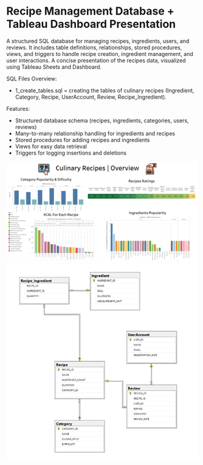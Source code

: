 # Recipe Management Database + Tableau Dashboard Presentation

  A structured SQL database for managing recipes, ingredients, users, and reviews. It includes table definitions, relationships, stored procedures, views, and triggers to handle recipe creation, ingredient management, and user interactions.
  A concise presentation of the recipes data, visualized using Tableau Sheets and Dashboard.


SQL Files Overview:
  - 1_create_tables.sql = creating the tables of culinary recipes (Ingredient, Category, Recipe, UserAccount, Review, Recipe_Ingredient).
  
  Features:
   - Structured database schema (recipes, ingredients, categories, users, reviews)
   - Many-to-many relationship handling for ingredients and recipes
   - Stored procedures for adding recipes and ingredients
   - Views for easy data retrieval
   - Triggers for logging insertions and deletions


![Recipe Dashboard](dashboard.png)
![Recipe SQL Diagram](diagram.png)
